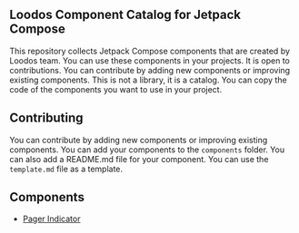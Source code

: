 ## Loodos Component Catalog for Jetpack Compose

This repository collects Jetpack Compose components that are created by Loodos team. You can use
these components in your projects.
It is open to contributions. You can contribute by adding new components or improving existing
components.
This is not a library, it is a catalog. You can copy the code of the components you want to use in
your project.

## Contributing

You can contribute by adding new components or improving existing components. You can add your
components to the `components` folder. You can also add a README.md file for your component. You can
use the `template.md` file as a template.

## Components

- [Pager Indicator](core/ui/src/main/java/com/loodos/core/ui/pager/README.md)
